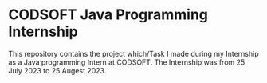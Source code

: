 # CODSOFT Java Programming Internship
This repository contains the project which/Task I made during my Internship as a Java programming Intern at CODSOFT. The Internship was from 25 July 2023 to 25 Augest 2023.
